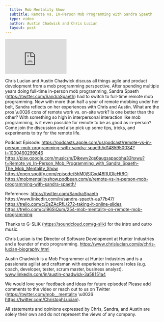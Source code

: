 ```yaml
---
  title: Mob Mentality Show
  subtitle: Remote vs. In-Person Mob Programming with Sandra Spaeth
  type: video
  author: Austin Chadwick and Chris Lucian
  layout: post
---
```


<iframe width="200" height="113" src="https://www.youtube.com/embed/u-VnZ-3qziI?feature=oembed" frameborder="0" allow="accelerometer; autoplay; clipboard-write; encrypted-media; gyroscope; picture-in-picture; web-share" allowfullscreen title="Remote vs. In-Person Mob Programming with Sandra Spaeth"></iframe>

Chris Lucian and Austin Chadwick discuss all things agile and product development from a mob programming perspective. After spending multiple years doing full-time in-person mob programming, Sandra Spaeth (https://twitter.com/SandraSpaeth) had to switch to full-time remote mob programming. Now with more than half a year of remote mobbing under her belt, Sandra reflects on her experiences with Chris and Austin. What are the pros \u0026 cons of remote work vs. on-site work? Is one better than the other? With something so high in interpersonal interaction like mob programming, is it even possible for remote to be as good as in-person? Come join the discussion and also pick up some tips, tricks, and experiments to try for the remote life.

Podcast Episode: 
https://podcasts.apple.com/us/podcast/remote-vs-in-person-mob-programming-with-sandra-spaeth/id1485950034?i=1000490299846
https://play.google.com/music/m/Djkewv2qs6augsapaobha33hxwu?t=Remote_vs_In-Person_Mob_Programming_with_Sandra_Spaeth-The_Mob_Mentality_Show
https://open.spotify.com/episode/5hM0jSlCxd48RUDIcHt6Cj
https://mobmentalityshow.podbean.com/e/remote-vs-in-person-mob-programming-with-sandra-spaeth/

References:
https://twitter.com/SandraSpaeth
https://www.linkedin.com/in/sandra-spaeth-aa77b47/
https://trello.com/c/DsZAcRfL/272-taking-it-online-slides
https://trello.com/c/l96SiQum/254-mob-mentality-on-remote-mob-programming

Thanks to G-SLiK (https://soundcloud.com/g-slik) for the intro and outro music.
 
Chris Lucian is the Director of Software Development at Hunter Industries and a founder of mob programming. https://www.chrislucian.com/p/chris-lucian-biography.html 

Austin Chadwick is a Mob Programmer at Hunter Industries and is a passionate agilist and craftsman with experience in several roles (e.g. coach, developer, tester, scrum master, business analyst). www.linkedin.com/in/austin-chadwick-3a58151a4 
 
We would love your feedback and ideas for future episodes! Please add comments to the video or reach out to us on Twitter (https://twitter.com/mob__mentality \u0026 https://twitter.com/ChristophLucian).
 
All statements and opinions expressed by Chris, Sandra, and Austin are solely their own and do not represent the views of any company.

